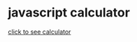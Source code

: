# javascript calculator


[click to see calculator](https://kuldeepsaini7232.github.io/javascript-calculator/)
